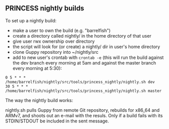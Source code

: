 ## PRINCESS nightly builds

To set up a nightly build:

- make a user to own the build (e.g. "barrelfish")
- create a directory called nightly/ in the home directory of that user
- give user rwx ownership over directory
- the script will look for (or create) a nightly/ dir in user's home directory
- clone Guppy repository into ~/nightly/src
- add to new user's crontab with `crontab -e` (this will run the build against
the dev branch every morning at 5am and against the master branch every morning
at 5:30):
    
```
0 5 * * * /home/barrelfish/nightly/src/tools/princess_nightly/nightly.sh dev
30 5 * * * /home/barrelfish/nightly/src/tools/princess_nightly/nightly.sh master
```

The way the nightly build works:

nightly.sh pulls Guppy from remote Git repository, rebuilds for x86_64 and
ARMv7, and shoots out an e-mail with the resuls. Only if a build fails with its
STDIN/STDOUT be included in the sent message.
